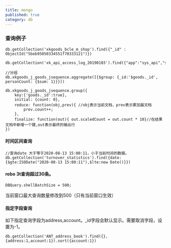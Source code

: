 ```yaml
---
title: mongo
published: true
category: db
---
```


### 查询例子
```
db.getCollection('xkgoods_bcle_m_shop').find({"_id" : ObjectId("5beb95050334551f70333121")})

db.getCollection('xk_api_access_log_20190103').find({"app":"sys_api","service":"goodsCatalogList"}).limit(10).sort({"createdAt":-1})

//分组
db.xkgoods_j_goods_jsequence.aggregate([{$group: {_id:'$goods._id', personCount: {$sum: 1}}}])

db.xkgoods_j_goods_jsequence.group({
    key:{'goods._id':true},
    initial: {count: 0},
    reduce: function(obj,prev){ //obj表示当前文档，prev表示累加器文档
        prev.count++;
    },
    finalize: function(out){ out.scaledCount = out.count * 10}//在结果文档中新增一个键,out表示最终的输出行
})
```

#### 时间区间查询
```
//查询date 大于等于2020-08-13 15:00:11，小于当前时间的数据。
db.getCollection('turnover_statistics').find({date:{$gte:ISODate("2020-08-13 15:00:11"),$lte:new Date()}})
```

#### robo 3t查询超过30条。
```
DBQuery.shellBatchSize = 500;
```
当前窗口最大查询数量修改到500（只有当前窗口生效）

#### 指定字段查询
如下指定查询字段为address,account。_id字段会默认显示。需要取消字段，设置为-1。
```
db.getCollection('ANT_address_book').find({},{address:1,account:1}).sort({account:1})
```